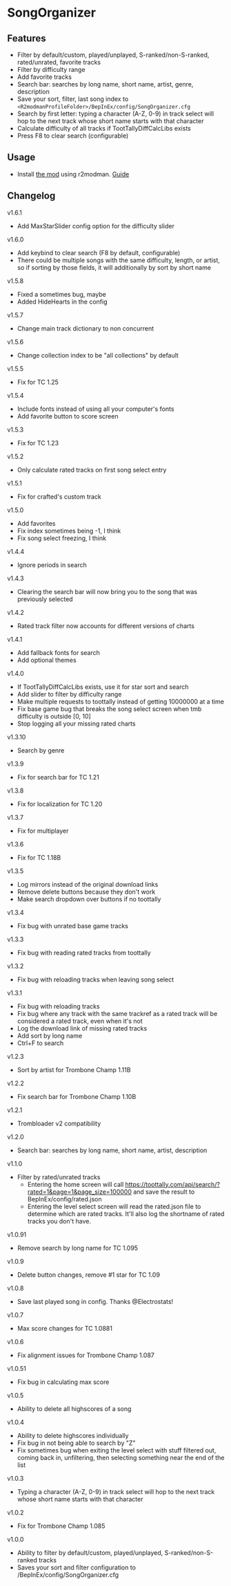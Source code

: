 # SongOrganizer

## Features
- Filter by default/custom, played/unplayed, S-ranked/non-S-ranked, rated/unrated, favorite tracks
- Filter by difficulty range
- Add favorite tracks
- Search bar: searches by long name, short name, artist, genre, description
- Save your sort, filter, last song index to `<R2modmanProfileFolder>/BepInEx/config/SongOrganizer.cfg`
- Search by first letter: typing a character (A-Z, 0-9) in track select will hop to the next track whose short name starts with that character
- Calculate difficulty of all tracks if TootTallyDiffCalcLibs exists
- Press F8 to clear search (configurable)

## Usage
- Install [the mod](https://thunderstore.io/c/trombone-champ/p/emmett/SongOrganizer/) using r2modman. [Guide](https://trombone.wiki/#/installing-r2modman)

## Changelog
v1.6.1
- Add MaxStarSlider config option for the difficulty slider

v1.6.0
- Add keybind to clear search (F8 by default, configurable)
- There could be multiple songs with the same difficulty, length, or artist, so if sorting by those fields, it will additionally by sort by short name

v1.5.8
- Fixed a sometimes bug, maybe
- Added HideHearts in the config

v1.5.7
- Change main track dictionary to non concurrent

v1.5.6
- Change collection index to be "all collections" by default

v1.5.5
- Fix for TC 1.25

v1.5.4
- Include fonts instead of using all your computer's fonts
- Add favorite button to score screen

v1.5.3
- Fix for TC 1.23

v1.5.2
- Only calculate rated tracks on first song select entry

v1.5.1
- Fix for crafted's custom track

v1.5.0
- Add favorites
- Fix index sometimes being -1, I think
- Fix song select freezing, I think

v1.4.4
- Ignore periods in search

v1.4.3
- Clearing the search bar will now bring you to the song that was previously selected

v1.4.2
- Rated track filter now accounts for different versions of charts

v1.4.1
- Add fallback fonts for search
- Add optional themes

v1.4.0
- If TootTallyDiffCalcLibs exists, use it for star sort and search
- Add slider to filter by difficulty range
- Make multiple requests to toottally instead of getting 10000000 at a time
- Fix base game bug that breaks the song select screen when tmb difficulty is outside [0, 10]
- Stop logging all your missing rated charts

v1.3.10
- Search by genre

v1.3.9
- Fix for search bar for TC 1.21

v1.3.8
- Fix for localization for TC 1.20

v1.3.7
- Fix for multiplayer

v1.3.6
- Fix for TC 1.18B

v1.3.5
- Log mirrors instead of the original download links
- Remove delete buttons because they don't work
- Make search dropdown over buttons if no toottally

v1.3.4
- Fix bug with unrated base game tracks

v1.3.3
- Fix bug with reading rated tracks from toottally

v1.3.2
- Fix bug with reloading tracks when leaving song select

v1.3.1
- Fix bug with reloading tracks
- Fix bug where any track with the same trackref as a rated track will be considered a rated track, even when it's not
- Log the download link of missing rated tracks
- Add sort by long name
- Ctrl+F to search

v1.2.3
- Sort by artist for Trombone Champ 1.11B

v1.2.2
- Fix search bar for Trombone Champ 1.10B

v1.2.1
- Trombloader v2 compatibility

v1.2.0
- Search bar: searches by long name, short name, artist, description

v1.1.0
- Filter by rated/unrated tracks
  - Entering the home screen will call https://toottally.com/api/search/?rated=1&page=1&page_size=100000 and save the result to BepInEx/config/rated.json
  - Entering the level select screen will read the rated.json file to determine which are rated tracks. It'll also log the shortname of rated tracks you don't have.

v1.0.91
- Remove search by long name for TC 1.095

v1.0.9
- Delete button changes, remove #1 star for TC 1.09

v1.0.8
- Save last played song in config. Thanks @Electrostats!

v1.0.7
- Max score changes for TC 1.0881

v1.0.6
- Fix alignment issues for Trombone Champ 1.087

v1.0.51
- Fix bug in calculating max score

v1.0.5
- Ability to delete all highscores of a song

v1.0.4
- Ability to delete highscores individually
- Fix bug in not being able to search by "Z"
- Fix sometimes bug when exiting the level select with stuff filtered out, coming back in, unfiltering, then selecting something near the end of the list

v1.0.3
- Typing a character (A-Z, 0-9) in track select will hop to the next track whose short name starts with that character

v1.0.2
- Fix for Trombone Champ 1.085

v1.0.0
- Ability to filter by default/custom, played/unplayed, S-ranked/non-S-ranked tracks
- Saves your sort and filter configuration to <TromboneChampDir>/BepInEx/config/SongOrganizer.cfg
